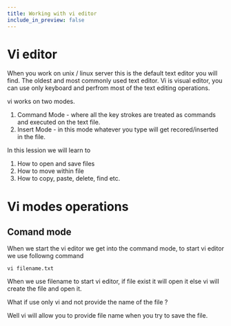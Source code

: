 ```yaml
---
title: Working with vi editor
include_in_preview: false
---
```


# Vi editor 

When you work on unix / linux server this is the default text editor you will find. The oldest and most commonly used text editor.
Vi is visual editor, you can use only keyboard and perfrom most of the text editing operations.

vi works on two modes.

1. Command Mode - where all the key strokes are treated as commands and executed on the text file.
2. Insert Mode - in this mode whatever you type will get recored/inserted in the file.

In this lession we will learn to

1. How to open and save files 
2. How to move within file
3. How to copy, paste, delete, find etc.

# Vi modes operations 

## Comand mode 

When we start the vi editor we get into the command mode, to start vi editor we use followng command 

```
vi filename.txt
```

When we use filename to start vi editor, if file exist it will open it else vi will create the file and open it.

What if use only vi and not provide the name of the file ? 

Well vi will allow you to provide file name when you try to save the file. 


